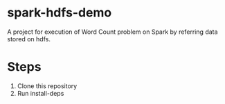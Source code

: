 # spark-hdfs-demo
A project for execution of Word Count problem on Spark by referring data stored on hdfs.

# Steps
1. Clone this repository
2. Run install-deps
